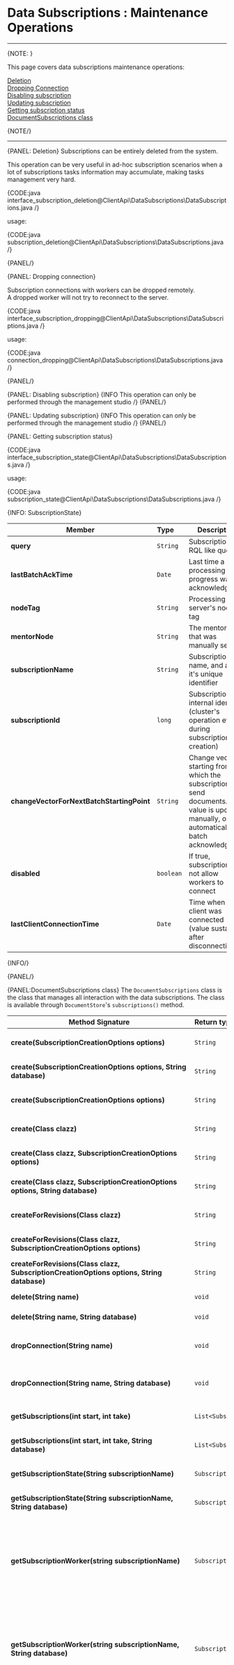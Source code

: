 ﻿# Data Subscriptions : Maintenance Operations

---

{NOTE: }

This page covers data subscriptions maintenance operations:  

[Deletion](../../../client-api/data-subscriptions/advanced-topics/maintenance-operations#deletion)  
[Dropping Connection](../../../client-api/data-subscriptions/advanced-topics/maintenance-operations#dropping-connection)  
[Disabling subscription](../../../client-api/data-subscriptions/advanced-topics/maintenance-operations#disabling-subscription)  
[Updating subscription](../../../client-api/data-subscriptions/advanced-topics/maintenance-operations#updating-subscription)  
[Getting subscription status](../../../client-api/data-subscriptions/advanced-topics/maintenance-operations#getting-subscription-status)  
[DocumentSubscriptions class](../../../client-api/data-subscriptions/advanced-topics/maintenance-operations#documentsubscriptions-class)  

{NOTE/}

---

{PANEL: Deletion}
Subscriptions can be entirely deleted from the system.  

This operation can be very useful in ad-hoc subscription scenarios when a lot of subscriptions tasks information may accumulate, making tasks management very hard.  

{CODE:java interface_subscription_deletion@ClientApi\DataSubscriptions\DataSubscriptions.java /}

usage: 

{CODE:java subscription_deletion@ClientApi\DataSubscriptions\DataSubscriptions.java /}

{PANEL/}
    
{PANEL: Dropping connection}

Subscription connections with workers can be dropped remotely.  
A dropped worker will not try to reconnect to the server.

{CODE:java interface_subscription_dropping@ClientApi\DataSubscriptions\DataSubscriptions.java /}

usage: 

{CODE:java connection_dropping@ClientApi\DataSubscriptions\DataSubscriptions.java /}

{PANEL/}

{PANEL: Disabling subscription}
{INFO This operation can only be performed through the management studio /}
{PANEL/}

{PANEL: Updating subscription}
{INFO This operation can only be performed through the management studio /}
{PANEL/}

{PANEL: Getting subscription status}

{CODE:java interface_subscription_state@ClientApi\DataSubscriptions\DataSubscriptions.java /}

usage: 

{CODE:java subscription_state@ClientApi\DataSubscriptions\DataSubscriptions.java /}

{INFO: SubscriptionState}

| Member | Type | Description |
|--------|:-----|-------------| 
| **query** | `String` | Subscription's RQL like query. |
| **lastBatchAckTime** | `Date` | Last time a batch processing progress was acknowledged. |
| **nodeTag** | `String` | Processing server's node tag |
| **mentorNode** | `String` | The mentor node that was manually set. |
| **subscriptionName** | `String` | Subscription's name, and also it's unique identifier |
| **subscriptionId** | `long` | Subscription's internal identifier (cluster's operation etag during subscription creation) |
| **changeVectorForNextBatchStartingPoint** | `String` | Change vector, starting from which the subscription will send documents. This value is updated manually, or automatically on batch acknowledgment  |
| **disabled** | `boolean` | If true, subscription will not allow workers to connect |
| **lastClientConnectionTime** | `Date` | Time when last client was connected (value sustained after disconnection) |

{INFO/}

{PANEL/}

{PANEL:DocumentSubscriptions class}
The `DocumentSubscriptions` class is the class that manages all interaction with the data subscriptions. 
The class is available through `DocumentStore`'s `subscriptions()` method.

| Method Signature| Return type | Description |
|--------|:---|-------------| 
| **create(SubscriptionCreationOptions options)** | `String` | Creates a new data subscription. |
| **create(SubscriptionCreationOptions options, String database)** | `String` | Creates a new data subscription. |
| **create(SubscriptionCreationOptions options)** | `String` | Creates a new data subscription. |
| **create(Class<T> clazz)** | `String` | Creates a new data subscription. |
| **create(Class<T> clazz, SubscriptionCreationOptions options)** | `String` | Creates a new data subscription. |
| **create(Class<T> clazz, SubscriptionCreationOptions options, String database)** | `String` | Creates a new data subscription. |
| **createForRevisions(Class<T> clazz)** | `String` | Creates a new data subscription. |
| **createForRevisions(Class<T> clazz, SubscriptionCreationOptions options)** | `String` | Creates a new data subscription. |
| **createForRevisions(Class<T> clazz, SubscriptionCreationOptions options, String database)** | `String` | Creates a new data subscription. |
| **delete(String name)** | `void` | Deletes subscription. |
| **delete(String name, String database)** | `void` | Deletes subscription. |
| **dropConnection(String name)** | `void` | Drops existing subscription connection with worker. |
| **dropConnection(String name, String database)** | `void` | Drops existing subscription connection with worker. |
| **getSubscriptions(int start, int take)** | `List<SubscriptionState>` | Returns subscriptions list. |
| **getSubscriptions(int start, int take, String database)** | `List<SubscriptionState>` | Returns subscriptions list. |
| **getSubscriptionState(String subscriptionName)** | `SubscriptionState ` | Get specific subscription state. |
| **getSubscriptionState(String subscriptionName, String database)** | `SubscriptionState ` | Get specific subscription state. |
| **getSubscriptionWorker(string subscriptionName)** | `SubscriptionWorker<ObjectNode>` | Generates a subscription worker, using default configurations, that processes documents in it's raw `ObjectNode` type . |
| **getSubscriptionWorker(string subscriptionName, String database)** | `SubscriptionWorker<ObjectNode>` | Generates a subscription worker, using default configurations, that processes documents in it's raw `ObjectNode` type . |
| **getSubscriptionWorker(SubscriptionWorkerOptions options)** | `SubscriptionWorker<ObjectNode>` | Generates a subscription worker, using default configurations, that processes documents in it's raw `ObjectNode` type . |
| **getSubscriptionWorker(SubscriptionWorkerOptions options, String database)** | `SubscriptionWorker<ObjectNode>` | Generates a subscription worker, using default configurations, that processes documents in it's raw `ObjectNode` type . |
| **getSubscriptionWorker<T>(Class<T> clazz, String subscriptionName)** | `SubscriptionWorker<T>` | Generates a subscription worker, using default configurations, that processes documents deserialized to `T` type . |
| **getSubscriptionWorker<T>(Class<T> clazz, String subscriptionName, String database)** | `SubscriptionWorker<T>` | Generates a subscription worker, using default configurations, that processes documents deserialized to `T` type . |
| **getSubscriptionWorker<T>(Class<T> clazz, SubscriptionWorkerOptions options)** | `SubscriptionWorker<T>` | Generates a subscription worker, using provided configuration, that processes documents deserialized to `T` type . |
| **getSubscriptionWorker<T>(Class<T> clazz, SubscriptionWorkerOptions options, String database)** | `SubscriptionWorker<T>` | Generates a subscription worker, using provided configuration, that processes documents deserialized to `T` type . |
| **getSubscriptionWorkerForRevisions<T>(Class<T> clazz, String subscriptionName)** | `SubscriptionWorker<Revision<T>>` | Generates a subscription worker, using default configurations, that processes documents deserialized to `T` type . |
| **getSubscriptionWorkerForRevisions<T>(Class<T> clazz, String subscriptionName, String database)** | `SubscriptionWorker<Revision<T>>` | Generates a subscription worker, using default configurations, that processes documents deserialized to `T` type . |
| **getSubscriptionWorkerForRevisions<T>(Class<T> clazz, SubscriptionWorkerOptions options)** | `SubscriptionWorker<Revision<T>>` | Generates a subscription worker, using provided configuration, that processes documents deserialized to `T` type . |
| **getSubscriptionWorkerForRevisions<T>(Class<T> clazz, SubscriptionWorkerOptions options, String database)** | `SubscriptionWorker<Revision<T>>` | Generates a subscription worker, using provided configuration, that processes documents deserialized to `T` type . |

{PANEL/}

## Related Articles

### Data Subscriptions

- [What are Data Subscriptions](../../../client-api/data-subscriptions/what-are-data-subscriptions)
- [How to Create a Data Subscription](../../../client-api/data-subscriptions/creation/how-to-create-data-subscription)
- [How to Consume a Data Subscription](../../../client-api/data-subscriptions/consumption/how-to-consume-data-subscription)

